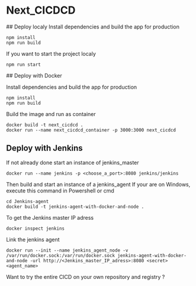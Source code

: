 # Next_CICDCD


## Deploy localy
Install dependencies and build the app for production
```
npm install
npm run build
```

If you want to start the project localy
```
npm run start
```

## Deploy with Docker

Install dependencies and build the app for production
```
npm install
npm run build
```

Build the image and run as container
```
docker build -t next_cicdcd .
docker run --name next_cicdcd_container -p 3000:3000 next_cicdcd
```

## Deploy with Jenkins

If not already done start an instance of jenkins_master
```
docker run --name jenkins -p <choose_a_port>:8080 jenkins/jenkins
```

Then build and start an instance of a jenkins_agent
If your are on Windows, execute this command in Powershell or cmd
```
cd Jenkins-agent
docker build -t jenkins-agent-with-docker-and-node .
```

To get the Jenkins master IP adress
```
docker inspect jenkins
```

Link the jenkins agent
```
docker run --init --name jenkins_agent_node -v /var/run/docker.sock:/var/run/docker.sock jenkins-agent-with-docker-and-node -url http://<Jenkins_master_IP_adress>:8080 <secret> <agent_name>
```

Want to try the entire CICD on your own repository and registry ?